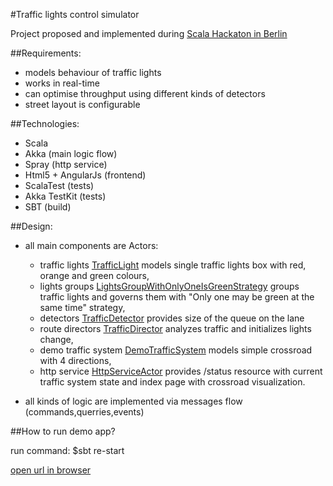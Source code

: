 #Traffic lights control simulator

Project proposed and implemented during [Scala Hackaton in Berlin](http://www.meetup.com/Scala-Berlin-Brandenburg/events/213681812/)

##Requirements:

+ models behaviour of traffic lights 
+ works in real-time
+ can optimise throughput using different kinds of detectors
+ street layout is configurable

##Technologies:
+ Scala
+ Akka (main logic flow)
+ Spray (http service)
+ Html5 + AngularJs (frontend)
+ ScalaTest (tests)
+ Akka TestKit (tests)
+ SBT (build)

##Design:

+ all main components are Actors:
  + traffic lights [TrafficLight](https://github.com/arturopala/traffic-lights-control/blob/master/src/main/scala/trafficlightscontrol/TrafficLights.scala) models single traffic lights box with red, orange and green colours,
  + lights groups [LightsGroupWithOnlyOneIsGreenStrategy](https://github.com/arturopala/traffic-lights-control/blob/master/src/main/scala/trafficlightscontrol/LightsControllerWithOnlyOneIsGreenStrategy.scala) groups traffic lights and governs them with "Only one may be green at the same time" strategy,
  + detectors [TrafficDetector](https://github.com/arturopala/traffic-lights-control/blob/master/src/main/scala/trafficlightscontrol/TrafficDetector.scala) provides size of the queue on the lane
  + route directors [TrafficDirector](https://github.com/arturopala/traffic-lights-control/blob/master/src/main/scala/trafficlightscontrol/TrafficDirector.scala) analyzes traffic and initializes lights change,
  + demo traffic system [DemoTrafficSystem](https://github.com/arturopala/traffic-lights-control/blob/master/src/main/scala/trafficlightscontrol/TrafficSystem.scala) models simple crossroad with 4 directions,
  + http service [HttpServiceActor](https://github.com/arturopala/traffic-lights-control/blob/master/src/main/scala/trafficlightscontrol/Boot.scala) provides /status resource with current traffic system state and index page with crossroad visualization.
  
+ all kinds of logic are implemented via messages flow (commands,querries,events) 

##How to run demo app?

run command: 
    $sbt re-start

[open url in browser](http://localhost:8080/)





